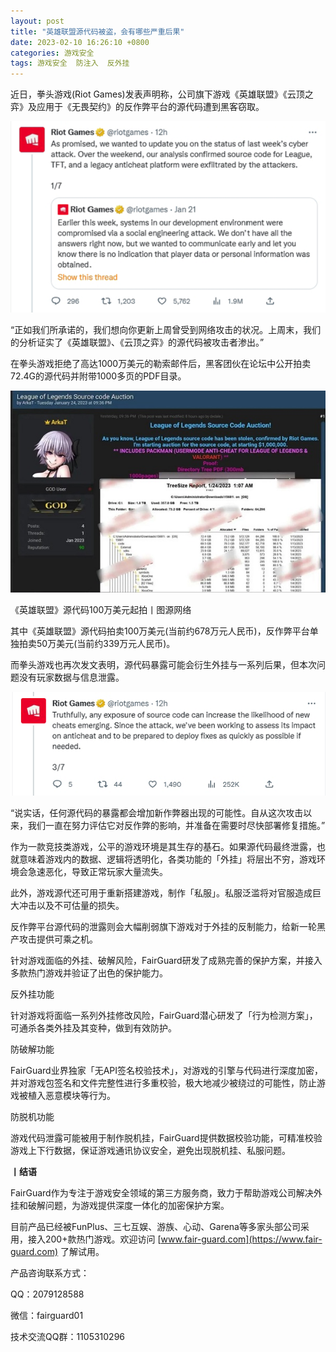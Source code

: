 ```yaml
---
layout: post
title: "英雄联盟源代码被盗，会有哪些严重后果"
date: 2023-02-10 16:26:10 +0800
categories: 游戏安全
tags: 游戏安全  防注入  反外挂
---
```


近日，拳头游戏(Riot Games)发表声明称，公司旗下游戏《英雄联盟》《云顶之弈》及应用于《无畏契约》的反作弊平台的源代码遭到黑客窃取。<!-- more -->  

![315_21](/assets/res/202103/拳头推特.png)  

“正如我们所承诺的，我们想向你更新上周曾受到网络攻击的状况。上周末，我们的分析证实了《英雄联盟》、《云顶之弈》的源代码被攻击者渗出。”  

在拳头游戏拒绝了高达1000万美元的勒索邮件后，黑客团伙在论坛中公开拍卖72.4G的源代码并附带1000多页的PDF目录。  

![315_21](/assets/res/202103/黑客拍卖.jpg)  

《英雄联盟》源代码100万美元起拍丨图源网络  

其中《英雄联盟》源代码拍卖100万美元(当前约678万元人民币)，反作弊平台单独拍卖50万美元(当前约339万元人民币)。  

而拳头游戏也再次发文表明，源代码暴露可能会衍生外挂与一系列后果，但本次问题没有玩家数据与信息泄露。  

![315_21](/assets/res/202103/拳头推特2.png)  

“说实话，任何源代码的暴露都会增加新作弊器出现的可能性。自从这次攻击以来，我们一直在努力评估它对反作弊的影响，并准备在需要时尽快部署修复措施。”  

作为一款竞技类游戏，公平的游戏环境是其生存的基石。如果源代码最终泄露，也就意味着游戏内的数据、逻辑将透明化，各类功能的「外挂」将层出不穷，游戏环境会急速恶化，导致正常玩家大量流失。  

此外，游戏源代还可用于重新搭建游戏，制作「私服」。私服泛滥将对官服造成巨大冲击以及不可估量的损失。  

反作弊平台源代码的泄露则会大幅削弱旗下游戏对于外挂的反制能力，给新一轮黑产攻击提供可乘之机。  

针对游戏面临的外挂、破解风险，FairGuard研发了成熟完善的保护方案，并接入多款热门游戏并验证了出色的保护能力。  

反外挂功能  

针对游戏将面临一系列外挂修改风险，FairGuard潜心研发了「行为检测方案」，可通杀各类外挂及其变种，做到有效防护。  

防破解功能  

FairGuard业界独家「无API签名校验技术」，对游戏的引擎与代码进行深度加密，并对游戏包签名和文件完整性进行多重校验，极大地减少被绕过的可能性，防止游戏被植入恶意模块等行为。  

防脱机功能  

游戏代码泄露可能被用于制作脱机挂，FairGuard提供数据校验功能，可精准校验游戏上下行数据，保证游戏通讯协议安全，避免出现脱机挂、私服问题。  

**丨结语**  

FairGuard作为专注于游戏安全领域的第三方服务商，致力于帮助游戏公司解决外挂和破解问题，为游戏提供深度一体化的加密保护方案。  

目前产品已经被FunPlus、三七互娱、游族、心动、Garena等多家头部公司采用，接入200+款热门游戏。欢迎访问 [www.fair-guard.com](https://www.fair-guard.com) 了解试用。    

产品咨询联系方式：  

QQ：2079128588  

微信：fairguard01  

技术交流QQ群：1105310296  